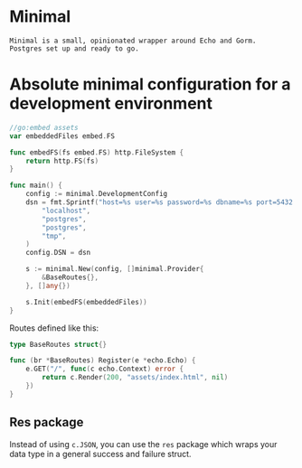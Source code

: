 # Minimal
    Minimal is a small, opinionated wrapper around Echo and Gorm.
    Postgres set up and ready to go.

# Absolute minimal configuration for a development environment
```go
//go:embed assets
var embeddedFiles embed.FS

func embedFS(fs embed.FS) http.FileSystem {
	return http.FS(fs)
}

func main() {
	config := minimal.DevelopmentConfig
	dsn = fmt.Sprintf("host=%s user=%s password=%s dbname=%s port=5432 sslmode=disable TimeZone=Europe/Oslo",
		"localhost",
		"postgres",
		"postgres",
		"tmp",
	)
	config.DSN = dsn

	s := minimal.New(config, []minimal.Provider{
		&BaseRoutes{},
	}, []any{})

	s.Init(embedFS(embeddedFiles))
}
```

Routes defined like this:
```go
type BaseRoutes struct{}

func (br *BaseRoutes) Register(e *echo.Echo) {
	e.GET("/", func(c echo.Context) error {
		return c.Render(200, "assets/index.html", nil)
	})
}
```

## Res package
Instead of using `c.JSON`, you can use the `res` package which wraps your data type in a general success and failure struct.
